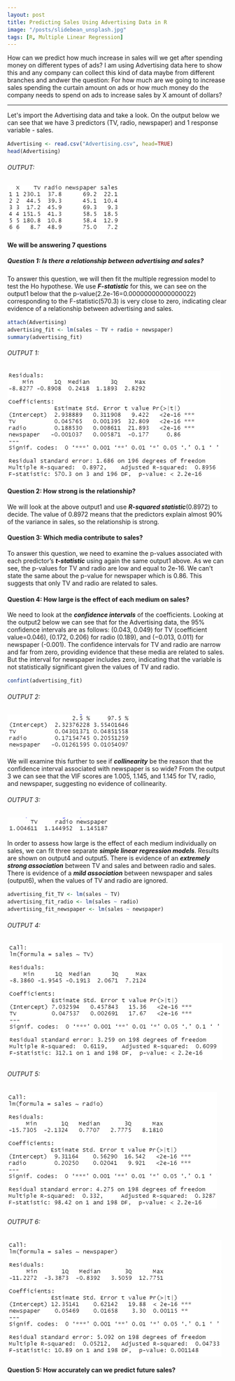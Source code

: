 ```yaml
---
layout: post
title: Predicting Sales Using Advertising Data in R
image: "/posts/slidebean_unsplash.jpg"
tags: [R, Multiple Linear Regression]
---
```

How can we predict how much increase in sales will we get after spending money on different types of ads? I am using Advertising data here to show this and any company can collect this kind of data maybe from different branches and andwer the question: For how much are we going to increase sales spending the curtain amount on ads or how much money do the company needs to spend on ads to increase sales by X amount of dollars? 

---

Let's import the Advertising data and take a look. On the output below we can see that we have 3 predictors (TV, radio, newspaper) and 1 response variable - sales.
```R
Advertising <- read.csv("Advertising.csv", head=TRUE)
head(Advertising)
```
###### OUTPUT:
![output](/img/posts/output.png "output")

#### We will be answering 7 questions
##### Question 1: Is there a relationship between advertising and sales?


To answer this question, we will then fit the multiple regression model to test the Ho hypothese. We use ***F-statistic*** for this, we can see on the output1 below that the p-value(2.2e-16=0.00000000000000022) corresponding to the F-statistic(570.3) is very close to zero, indicating clear evidence of a relationship between advertising and sales.
```R
attach(Advertising)
advertising_fit <- lm(sales ~ TV + radio + newspaper)
summary(advertising_fit)
```
###### OUTPUT 1:
![output1](/img/posts/output1.png "output1")

#### Question 2: How strong is the relationship?
We will look at the above output1 and use ***R-squared statistic***(0.8972) to decide. The value of 0.8972 means that the predictors explain almost 90% of the variance in sales, so the relationship is strong.

#### Question 3: Which media contribute to sales?
To answer this question, we need to examine the p-values associated with each predictor’s ***t-statistic*** using again the same output1 above. As we can see, the p-values for TV and radio are low and equal to 2e-16. We can't state the same about the p-value for newspaper which is 0.86. This suggests that only TV and radio are related to sales. 

#### Question 4: How large is the effect of each medium on sales?
We need to look at the ***confidence intervals*** of the coefficients. Looking at the output2 below we can see that for the Advertising data, the 95% confidence intervals are as follows: (0.043, 0.049) for TV (coefficient value=0.046), (0.172, 0.206) for radio (0.189), and (−0.013, 0.011) for newspaper (-0.001). The confidence intervals for TV and radio are narrow and far from zero, providing
evidence that these media are related to sales. But the interval for newspaper includes zero, indicating that the variable is not statistically significant given the values of TV and radio.
```R
confint(advertising_fit)
```
###### OUTPUT 2:
![output2](/img/posts/output2.png "output2")

We will examine this further to see if ***collinearity*** be the reason that the confidence interval associated with newspaper is so wide? From the output 3 we can see that the VIF scores are 1.005, 1.145, and 1.145 for TV, radio, and newspaper, suggesting no evidence of collinearity.

###### OUTPUT 3:
![output3](/img/posts/output3.png "output3")

In order to assess how large is the effect of each medium individually on sales, we can fit three separate ***simple linear regression models***. Results are shown on output4 and output5. There is evidence of an ***extremely strong association*** between TV and sales and between radio and sales. There is evidence of a ***mild association*** between newspaper and sales (output6), when the values of TV and radio are ignored.
```R
advertising_fit_TV <- lm(sales ~ TV)
advertising_fit_radio <- lm(sales ~ radio)
advertising_fit_newspaper <- lm(sales ~ newspaper)
```
###### OUTPUT 4:
![output4](/img/posts/output4.png "output4")
###### OUTPUT 5:
![output5](/img/posts/output5.png "output5")
###### OUTPUT 6:
![output6](/img/posts/output6.png "output6")

#### Question 5: How accurately can we predict future sales?


